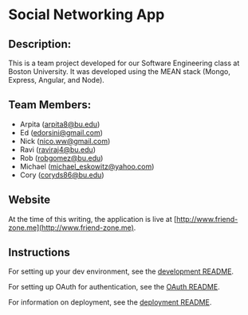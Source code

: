 # Social Networking App

## Description:
This is a team project developed for our Software Engineering class at Boston University.  It was developed using the MEAN stack (Mongo, Express, Angular, and Node).

## Team Members:

* Arpita (arpita8@bu.edu)
* Ed (edorsini@gmail.com)
* Nick (nico.ww@gmail.com)
* Ravi (raviraj4@bu.edu)
* Rob (robgomez@bu.edu)
* Michael (michael_eskowitz@yahoo.com)
* Cory (coryds86@bu.edu)

## Website

At the time of this writing, the application is live at [http://www.friend-zone.me](http://www.friend-zone.me).

## Instructions

For setting up your dev environment, see the [development README](README_development.md).

For setting up OAuth for authentication, see the [OAuth README](README_oauth.md).

For information on deployment, see the [deployment README](README_deployment.md).